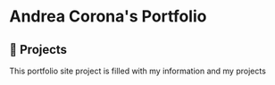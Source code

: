 # Andrea Corona's Portfolio

## 🚀 Projects

This portfolio site project is filled with my information and my projects 
